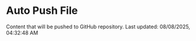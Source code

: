 # Auto Push File

Content that will be pushed to GitHub repository.
Last updated: 08/08/2025, 04:32:48 AM